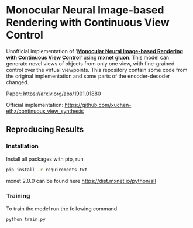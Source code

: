 # Monocular Neural Image-based Rendering with Continuous View Control

Unofficial implementation of '[**Monocular Neural Image-based Rendering with Continuous View Control**](https://arxiv.org/abs/1901.01880)' using **mxnet gluon**.
This model can generate novel views of objects from only one view, with fine-grained control over the virtual viewpoints. This repository contain some code from the original implementation and some parts of the encoder-decoder changed. <br>

Paper: https://arxiv.org/abs/1901.01880

Official implementation: https://github.com/xuchen-ethz/continuous_view_synthesis

## Reproducing Results

### Installation

Install all packages with pip, run 
```bash
pip install -r requirements.txt
```
mxnet 2.0.0 can be found here https://dist.mxnet.io/python/all

### Training

To train the model run the following command 

```
python train.py
```
